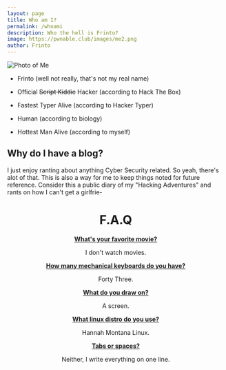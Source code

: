 ```yaml
---
layout: page
title: Who am I?
permalink: /whoami
description: Who the hell is Frinto?
image: https://pwnable.club/images/me2.png
author: Frinto
---
```

<img src="{{ site.baseurl }}/images/me2.png" alt="Photo of Me">

* Frinto (well not really, that's not my real name)

* Official ~~Script Kiddie~~ Hacker (according to Hack The Box)

<script src="https://www.hackthebox.eu/badge/14037"></script>

* Fastest Typer Alive (according to Hacker Typer)

* Human (according to biology)

* Hottest Man Alive (according to myself)

## Why do I have a blog?

I just enjoy ranting about anything Cyber Security related. So yeah, there's alot of that. This is also a way for me to keep things noted for future reference. Consider this a public diary of my "Hacking Adventures" and rants on how I can't get a girlfrie-

<center>
  <h1>F.A.Q</h1>
  <p style="text-decoration: underline"><strong>What's your favorite movie?</strong></p>
  <p>I don't watch movies.</p>
  <p style="text-decoration: underline"><strong>How many mechanical keyboards do you have?</strong></p>
  <p>Forty Three.</p>
  <p style="text-decoration: underline"><strong>What do you draw on?</strong></p>
  <p>A screen.</p>
  <p style="text-decoration: underline"><strong>What linux distro do you use?</strong></p>
  <p>Hannah Montana Linux.</p>
  <p style="text-decoration: underline"><strong>Tabs or spaces?</strong></p>
  <p>Neither, I write everything on one line.</p>
</center>


